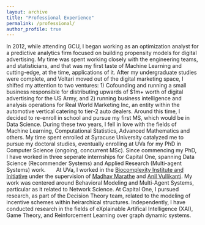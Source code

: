 ```yaml
---
layout: archive
title: "Professional Experience"
permalink: /professional/
author_profile: true
---
```


In 2012, while attending GCU, I began working as an optimization analyst for a predictive analytics firm focused on building propensity models for digital advertising. My time was spent working closely with the engineering teams, and statisticians, and that was my first taste of Machine Learning and cutting-edge, at the time, applications of it. After my undergraduate studies were complete, and Voltari moved out of the digital marketing space, I shifted my attention to two ventures: 1) Cofounding and running a small business responsible for distributing upwards of $1m+ worth of digital advertising for the US Army, and 2) running business intelligence and analysis operations for Real World Marketing Inc, an entity within the automotive vertical catering to tier-2 auto dealers. Around this time, I decided to re-enroll in school and pursue my first MS, which would be in Data Science. During these two years, I fell in love with the fields of Machine Learning, Computational Statistics, Advanced Mathematics and others. My time spent enrolled at Syracuse University catalyzed me to pursue my doctoral studies, eventually enrolling at UVa for my PhD in Computer Science (ongoing, concurrent MSc). Since commencing my PhD, I have worked in three seperate internships for Capital One, spanning Data Science (Recommender Systems) and Applied Research (Multi-agent Systems) work. 
 &nbsp;
 &nbsp;
 &nbsp;
 At UVa, I worked in the [Biocomplexity Institute and Initiative](https://biocomplexity.virginia.edu) under the supervision of [Madhav Marathe](https://engineering.virginia.edu/faculty/madhav-marathe) and [Anil Vullikanti](https://engineering.virginia.edu/faculty/anil-vullikanti). My work was centered around Behavioral Modeling and Multi-Agent Systems, particular as it related to Network Science. At Capital One, I pursued research, as part of the Decision Theory team, related to the modeling of incentive schemes within heirarchical structures. Independently, I have conducted research in the fields of eXplainable Artifical Intelligence (XAI), Game Theory, and Reinforcement Learning over graph dynamic systems.
